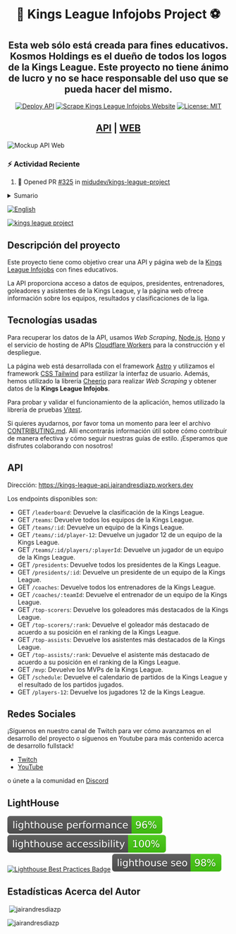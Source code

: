 <div align="center">
<h1>👑 Kings League Infojobs Project ⚽️</h1>
<h2>Esta web sólo está creada para fines educativos. Kosmos Holdings es el dueño de todos los logos de la Kings League. Este proyecto no tiene ánimo de lucro y no se hace responsable del uso que se pueda hacer del mismo.</h2>

[![Deploy API](https://github.com/jairandresdiazp/kings-league-project/actions/workflows/deploy-api.yml/badge.svg?branch=main)](https://github.com/jairandresdiazp/kings-league-project/actions/workflows/deploy-api.yml) [![Scrape Kings League Infojobs Website](https://github.com/jairandresdiazp/kings-league-project/actions/workflows/scrape-kings-league-web.yml/badge.svg?branch=main)](https://github.com/jairandresdiazp/kings-league-project/actions/workflows/scrape-kings-league-web.yml) [![License: MIT](https://img.shields.io/badge/License-MIT-yellow.svg)](https://opensource.org/licenses/MIT)

<h2><a href='https://kings-league-api.jairandresdiazp.workers.dev'>API</a> | <a href='https://kingsleague.dev'>WEB</a></h2>
</div>

![Mockup API Web](assets/static/ui-mockup-web-api.png)

### :zap: Actividad Reciente

<!--START_SECTION:activity-->

1. 💪 Opened PR [#325](https://github.com/midudev/kings-league-project/pull/325) in [midudev/kings-league-project](https://github.com/midudev/kings-league-project)
<!--END_SECTION:activity-->

<details>
  <summary>Sumario</summary>
  <ol>
    <li>
      <a href="#descripción-del-proyecto">Descripción del proyecto</a>
    </li>
    <li>
      <a href="#tecnologías-usadas">Tecnologías usadas</a>
    </li>
    <li><a href="#api">API</a></li>
    <li><a href="#redes-sociales">Redes sociales</a></li>
		<li><a href="#lighthouse">Lighthouse</a></li>
		<li><a href="#estadísticas-acerca-del-autor">Estadísticas Acerca del Autor</a></li>
  </ol>
</details>

[![English](https://img.shields.io/badge/language-English-blue.svg)](README.en.md)

[![kings league project](https://jordinodejs.vercel.app/api/pin/?username=jairandresdiazp&repo=kings-league-project&theme=calm&bg_color=ff7b25&title_color=000000&icon_color=d64161&border_color=d64161&text_color=eeeee4)](https://github.com/jairandresdiazp/kings-league-project)

## Descripción del proyecto

Este proyecto tiene como objetivo crear una API y página web de la [Kings League Infojobs](https://kingsleague.pro) con fines educativos.

La API proporciona acceso a datos de equipos, presidentes, entrenadores, goleadores y asistentes de la Kings League, y la página web ofrece información sobre los equipos, resultados y clasificaciones de la liga.

## Tecnologías usadas

Para recuperar los datos de la API, usamos _Web Scraping_, [Node.js](https://nodejs.org/es/), [Hono](https://honojs.dev/) y el servicio de hosting de APIs [Cloudflare Workers](https://workers.cloudflare.com/) para la construcción y el despliegue.

La página web está desarrollada con el framework [Astro](https://astro.build/) y utilizamos el framework [CSS Tailwind](https://tailwindcss.com/) para estilizar la interfaz de usuario. Además, hemos utilizado la librería [Cheerio](https://github.com/cheeriojs/cheerio) para realizar _Web Scraping_ y obtener datos de la **Kings League Infojobs**.

Para probar y validar el funcionamiento de la aplicación, hemos utilizado la librería de pruebas [Vitest](https://vitest.dev/).

Si quieres ayudarnos, por favor toma un momento para leer el archivo [CONTRIBUTING.md](https://github.com/jairandresdiazp/kings-league-project/blob/main/CONTRIBUTING.md). Allí encontrarás información útil sobre cómo contribuír de manera efectiva y cómo seguir nuestras guías de estilo. ¡Esperamos que disfrutes colaborando con nosotros!

## API

Dirección: https://kings-league-api.jairandresdiazp.workers.dev

Los endpoints disponibles son:

- GET `/leaderboard`: Devuelve la clasificación de la Kings League.
- GET `/teams`: Devuelve todos los equipos de la Kings League.
- GET `/teams/:id`: Devuelve un equipo de la Kings League.
- GET `/teams/:id/player-12`: Devuelve un jugador 12 de un equipo de la Kings League.
- GET `/teams/:id/players/:playerId`: Devuelve un jugador de un equipo de la Kings League.
- GET `/presidents`: Devuelve todos los presidentes de la Kings League.
- GET `/presidents/:id`: Devuelve un presidente de un equipo de la Kings League.
- GET `/coaches`: Devuelve todos los entrenadores de la Kings League.
- GET `/coaches/:teamId`: Devuelve el entrenador de un equipo de la Kings League.
- GET `/top-scorers`: Devuelve los goleadores más destacados de la Kings League.
- GET `/top-scorers/:rank`: Devuelve el goleador más destacado de acuerdo a su posición en el ranking de la Kings League.
- GET `/top-assists`: Devuelve los asistentes más destacados de la Kings League.
- GET `/top-assists/:rank`: Devuelve el asistente más destacado de acuerdo a su posición en el ranking de la Kings League.
- GET `/mvp`: Devuelve los MVPs de la Kings League.
- GET `/schedule`: Devuelve el calendario de partidos de la Kings League y el resultado de los partidos jugados.
- GET `/players-12`: Devuelve los jugadores 12 de la Kings League.

## Redes Sociales

¡Síguenos en nuestro canal de Twitch para ver cómo avanzamos en el desarrollo del proyecto o síguenos en Youtube para más contenido acerca de desarrollo fullstack!

- [Twitch](https://twitch.tv/jairandresdiazp)
- [YouTube](https://www.youtube.com/c/jairandresdiazp)

o únete a la comunidad en [Discord](https://discord.gg/jairandresdiazp)

## LightHouse

[![Lighthouse Performance Badge](./test_results/lighthouse_performance.svg)](https://github.com/jairandresdiazp/kings-league-project)
[![Lighthouse Accessibility Badge](./test_results/lighthouse_accessibility.svg)](https://github.com/jairandresdiazp/kings-league-project)
[![Lighthouse Best Practices Badge](./test_results/lighthouse_best-practices.svg)](https://github.com/jairandresdiazp/kings-league-project)
[![Lighthouse SEO Badge](./test_results/lighthouse_seo.svg)](https://github.com/jairandresdiazp/kings-league-project)

## Estadísticas Acerca del Autor

<p>&nbsp;<img align="center" src="https://jordinodejs.vercel.app/api?username=jairandresdiazp&show_icons=true&locale=es&theme=calm" alt="jairandresdiazp" /></p>

<p><img align="left" src="https://jordinodejs.vercel.app/api/top-langs?username=jairandresdiazp&show_icons=true&locale=es&layout=compact&theme=calm&langs_count=8&hide=php,coffeescript" alt="jairandresdiazp" /></p>
